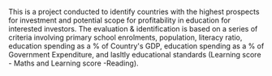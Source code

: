 This is a project conducted to identify countries with the highest prospects for investment and potential scope for profitability in education for interested investors. The evaluation & identification is based on a series of criteria involving primary school enrolments, population, literacy ratio, education spending as a % of Country's GDP, education spending as a % of Government Expenditure,  and lasltly educational standards (Learning score - Maths and Learning score -Reading).
